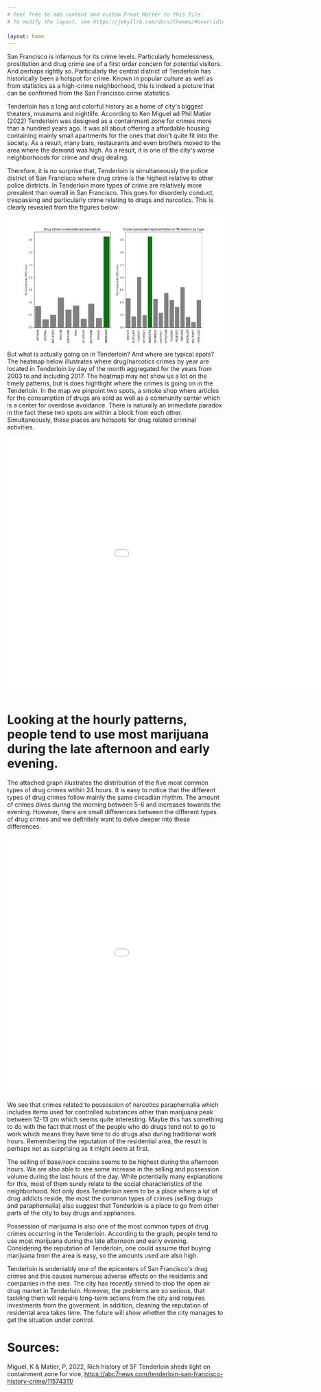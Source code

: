 ```yaml
---
# Feel free to add content and custom Front Matter to this file.
# To modify the layout, see https://jekyllrb.com/docs/themes/#overriding-theme-defaults

layout: home
---
```



San Francisco is infamous for its crime levels. Particularly homelessness, prostitution and drug crime are of a first order concern for potential visitors. And perhaps rightly so. Particularly the central district of Tenderloin has historically been a hotspot for crime. Known in popular culture as well as from statistics as a high-crime neighborhood, this is indeed a picture that can be confirmed from the San Francisco crime statistics. 

Tenderloin has a long and colorful history as a home of city's biggest theaters, museums and nightlife. According to Ken Miguel ad Phil Matier (2022) Tenderloin was designed as a containment zone for crimes more than a hundred years ago. It was all about offering a affordable housing containing mainly small apartments for the ones that don't quite fit into the society. As a result, many bars, restaurants and even brothels moved to the area where the demand was high. As a result, it is one of the city's worse neighborhoods for crime and drug dealing. 

Therefore, it is no surprise that, Tenderloin is simultaneously the police district of San Francisco where drug crime is the highest relative to other police districts. In Tenderloin more types of crime are relatively more prevalent than overall in San Francisco. This goes for disorderly conduct, trespassing and particularly crime relating to drugs and narcotics. This is clearly revealed from the figures below:

![Tenderloin_Drug](/Tenderloin_Drug.png)


But what is actually going on in Tenderloin? And where are typical spots? The heatmap below illustrates where drug/narcotics crimes by year are located in Tenderloin by day of the month aggregated for the years from 2003 to and including 2017. The heatmap may not show us a lot on the timely patterns, but is does hightlight where the crimes is going on in the Tenderloin. In the map we pinpoint two spots, a smoke shop where articles for the consumption of drugs are sold as well as a community center which is a center for overdose avoidance. There is naturally an immediate paradox in the fact these two spots are within a block from each other. Simultaneously, these places are hotspots for drug related criminal activities.


<embed 
       type="text/html" 
       src="map.html"
       width="1100"
       height="600"
       >




Looking at the hourly patterns, people tend to use most marijuana during the late afternoon and early evening.
=======

The attached graph illustrates the distribution of the five most common types of drug crimes within 24 hours. It is easy to notice that the different types of drug crimes follow mainly the same circadian rhythm. The amount of crimes dives during the morning between 5-6 and increases towards the evening. However, there are small differences between the different types of drug crimes and we definitely want to delve deeper into these differences.

<embed 
       type="text/html" 
       src="crimes_per_hour_for_description.html"
       width="1100"
       height="600"
       >

We see that crimes related to possession of narcotics paraphernalia which includes items used for controlled substances other than marijuana peak between 12-13 pm which seems quite interesting. Maybe this has something to do with the fact that most of the people who do drugs tend not to go to work which means they have time to do drugs also during traditional work hours. Remembering the reputation of the residential area, the result is perhaps not as surprising as it might seem at first. 

The selling of base/rock cocaine seems to be highest during the afternoon hours. We are also able to see some increase in the selling and possession volume during the last hours of the day. While potentially many explanations for this, most of them surely relate to the social characteristics of the neighborhood. Not only does Tenderloin seem to be a place where a lot of drug addicts reside, the most the common types of crimes (selling drugs and paraphernalia) also suggest that Tenderloin is a place to go from other parts of the city to buy drugs and appliances.

Possession of marijuana is also one of the most common types of drug crimes occurring in the Tenderloin. According to the graph, people tend to use most marijuana during the late afternoon and early evening. Considering the reputation of Tenderloin, one could assume that buying marijuana from the area is easy, so the amounts used are also high.


Tenderloin is undeniably one of the epicenters of San Francisco's drug crimes and this causes numerous adverse effects on the residents and companies in the area. The city has recently strived to stop the open air drug market in Tenderloin. However, the problems are so serious, that tackling them will require long-term actions from the city and requires investments from the goverment. In addition, cleaning the reputation of residental area takes time. The future will show whether the city manages to get the situation under control. 



Sources:
=======

Miguel, K & Matier, P, 2022, Rich history of SF Tenderloin sheds light on containment zone for vice, https://abc7news.com/tenderloin-san-francisco-history-crime/11574311/



